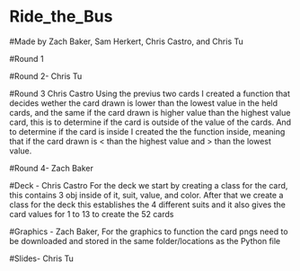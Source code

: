 # Ride_the_Bus

#Made by Zach Baker, Sam Herkert, Chris Castro, and Chris Tu

#Round 1

#Round 2- Chris Tu

#Round 3 Chris Castro 
Using the previus two cards I created a function that decides wether the card drawn is lower than the lowest value in the held cards, and the same if the card drawn is higher value than the highest value card, this is to determine if the card is outside of the value of the cards.  And to determine if the card is inside I created the the function inside, meaning that if the card drawn is < than the highest value and > than the lowest value.

#Round 4- Zach Baker

#Deck - Chris Castro 
For the deck we start by creating a class for the card, this contains 3 obj inside of it, suit, value, and color.
After that we create a class for the deck this establishes the 4 different suits and it also gives the card values for 1 to 13 to create the 52 cards

#Graphics - Zach Baker,
For the graphics to function the card pngs need to be downloaded and stored in the same folder/locations as the Python file

#Slides- Chris Tu


